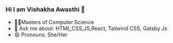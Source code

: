 ### Hi I am Vishakha Awasthi 👋

<!--
**vishakha-driscolls/vishakha-driscolls** is a ✨ _special_ ✨ repository because its `README.md` (this file) appears on your GitHub profile.
-->

- :woman_student:Masters of Computer Science
- 💬 Ask me about:  HTML,CSS,JS,React, Tailwind CSS, Gatsby Js
- 😄 Pronouns: She/Her

